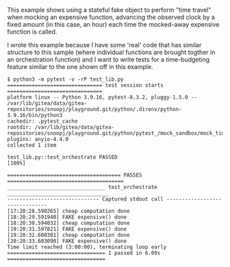 This example shows using a stateful fake object to perform "time travel" when
mocking an expensive function, advancing the observed clock by a fixed amount
(in this case, an hour) each time the mocked-away expensive function is called.

I wrote this example because I have some 'real' code that has similar structure
to this sample (where individual functions are brought togther in an orchestration
function) and I want to write tests for a time-budgeting feature similar to the
one shown off in this example.

```
$ python3 -m pytest -v -rP test_lib.py
=============================== test session starts ===============================
platform linux -- Python 3.9.16, pytest-8.3.2, pluggy-1.5.0 -- /var/lib/gitea/data/gitea-repositories/snoopj/playground.git/python/.direnv/python-3.9.16/bin/python3
cachedir: .pytest_cache
rootdir: /var/lib/gitea/data/gitea-repositories/snoopj/playground.git/python/pytest_/mock_sandbox/mock_time_travel
plugins: anyio-4.4.0
collected 1 item                                                                  

test_lib.py::test_orchestrate PASSED                                        [100%]

===================================== PASSES ======================================
________________________________ test_orchestrate _________________________________
------------------------------ Captured stdout call -------------------------------
[17:20:28.590265] cheap computation done
[18:20:29.591940] FAKE expensive() done
[18:20:30.594032] cheap computation done
[19:20:31.597821] FAKE expensive() done
[19:20:32.600301] cheap computation done
[20:20:33.603090] FAKE expensive() done
Time limit reached (3:00:00), terminating loop early
================================ 1 passed in 6.09s ================================
```
